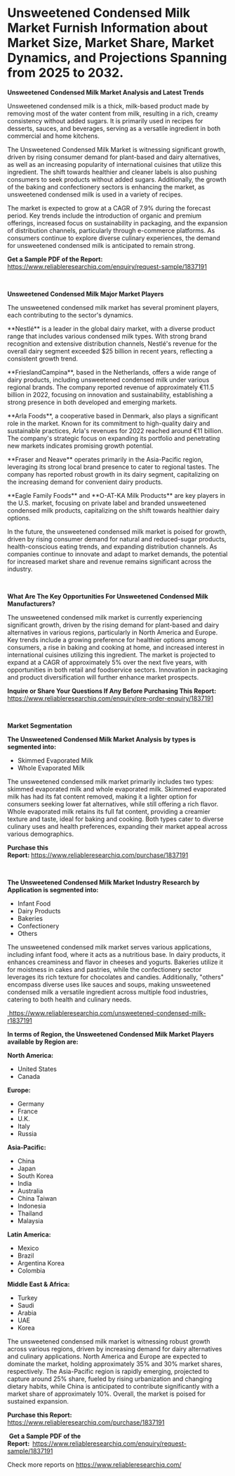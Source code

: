 <p><h1>Unsweetened Condensed Milk Market Furnish Information about Market Size, Market Share, Market Dynamics, and Projections Spanning from 2025 to 2032.</h1></p><p><strong>Unsweetened Condensed Milk Market Analysis and Latest Trends</strong></p>
<p><p>Unsweetened condensed milk is a thick, milk-based product made by removing most of the water content from milk, resulting in a rich, creamy consistency without added sugars. It is primarily used in recipes for desserts, sauces, and beverages, serving as a versatile ingredient in both commercial and home kitchens.</p><p>The Unsweetened Condensed Milk Market is witnessing significant growth, driven by rising consumer demand for plant-based and dairy alternatives, as well as an increasing popularity of international cuisines that utilize this ingredient. The shift towards healthier and cleaner labels is also pushing consumers to seek products without added sugars. Additionally, the growth of the baking and confectionery sectors is enhancing the market, as unsweetened condensed milk is used in a variety of recipes.</p><p>The market is expected to grow at a CAGR of 7.9% during the forecast period. Key trends include the introduction of organic and premium offerings, increased focus on sustainability in packaging, and the expansion of distribution channels, particularly through e-commerce platforms. As consumers continue to explore diverse culinary experiences, the demand for unsweetened condensed milk is anticipated to remain strong.</p></p>
<p><strong>Get a Sample PDF of the Report:&nbsp;</strong> <a href="https://www.reliableresearchiq.com/enquiry/request-sample/1837191?utm_campaign=3046&utm_medium=2&utm_source=Github&utm_content=ia&utm_term=05042025&utm_id=unsweetened-condensed-milk">https://www.reliableresearchiq.com/enquiry/request-sample/1837191</a></p>
<p>&nbsp;</p>
<p><strong>Unsweetened Condensed Milk Major Market Players</strong></p>
<p><p>The unsweetened condensed milk market has several prominent players, each contributing to the sector's dynamics. </p><p>**Nestlé** is a leader in the global dairy market, with a diverse product range that includes various condensed milk types. With strong brand recognition and extensive distribution channels, Nestlé's revenue for the overall dairy segment exceeded $25 billion in recent years, reflecting a consistent growth trend.</p><p>**FrieslandCampina**, based in the Netherlands, offers a wide range of dairy products, including unsweetened condensed milk under various regional brands. The company reported revenue of approximately €11.5 billion in 2022, focusing on innovation and sustainability, establishing a strong presence in both developed and emerging markets.</p><p>**Arla Foods**, a cooperative based in Denmark, also plays a significant role in the market. Known for its commitment to high-quality dairy and sustainable practices, Arla's revenues for 2022 reached around €11 billion. The company's strategic focus on expanding its portfolio and penetrating new markets indicates promising growth potential.</p><p>**Fraser and Neave** operates primarily in the Asia-Pacific region, leveraging its strong local brand presence to cater to regional tastes. The company has reported robust growth in its dairy segment, capitalizing on the increasing demand for convenient dairy products.</p><p>**Eagle Family Foods** and **O-AT-KA Milk Products** are key players in the U.S. market, focusing on private label and branded unsweetened condensed milk products, capitalizing on the shift towards healthier dairy options.</p><p>In the future, the unsweetened condensed milk market is poised for growth, driven by rising consumer demand for natural and reduced-sugar products, health-conscious eating trends, and expanding distribution channels. As companies continue to innovate and adapt to market demands, the potential for increased market share and revenue remains significant across the industry.</p></p>
<p>&nbsp;</p>
<p><strong>What Are The Key Opportunities For Unsweetened Condensed Milk Manufacturers?</strong></p>
<p><p>The unsweetened condensed milk market is currently experiencing significant growth, driven by the rising demand for plant-based and dairy alternatives in various regions, particularly in North America and Europe. Key trends include a growing preference for healthier options among consumers, a rise in baking and cooking at home, and increased interest in international cuisines utilizing this ingredient. The market is projected to expand at a CAGR of approximately 5% over the next five years, with opportunities in both retail and foodservice sectors. Innovation in packaging and product diversification will further enhance market prospects.</p></p>
<p><strong>Inquire or Share Your Questions If Any Before Purchasing This Report:</strong> <a href="https://www.reliableresearchiq.com/enquiry/pre-order-enquiry/1837191?utm_campaign=3046&utm_medium=2&utm_source=Github&utm_content=ia&utm_term=05042025&utm_id=unsweetened-condensed-milk">https://www.reliableresearchiq.com/enquiry/pre-order-enquiry/1837191</a></p>
<p>&nbsp;</p>
<p><strong>Market Segmentation</strong></p>
<p><strong>The Unsweetened Condensed Milk Market Analysis by types is segmented into:</strong></p>
<p><ul><li>Skimmed Evaporated Milk</li><li>Whole Evaporated Milk</li></ul></p>
<p><p>The unsweetened condensed milk market primarily includes two types: skimmed evaporated milk and whole evaporated milk. Skimmed evaporated milk has had its fat content removed, making it a lighter option for consumers seeking lower fat alternatives, while still offering a rich flavor. Whole evaporated milk retains its full fat content, providing a creamier texture and taste, ideal for baking and cooking. Both types cater to diverse culinary uses and health preferences, expanding their market appeal across various demographics.</p></p>
<p><strong>Purchase this Report:&nbsp;</strong><a href="https://www.reliableresearchiq.com/purchase/1837191?utm_campaign=3046&utm_medium=2&utm_source=Github&utm_content=ia&utm_term=05042025&utm_id=unsweetened-condensed-milk">https://www.reliableresearchiq.com/purchase/1837191</a></p>
<p>&nbsp;</p>
<p><strong>The Unsweetened Condensed Milk Market Industry Research by Application is segmented into:</strong></p>
<p><ul><li>Infant Food</li><li>Dairy Products</li><li>Bakeries</li><li>Confectionery</li><li>Others</li></ul></p>
<p><p>The unsweetened condensed milk market serves various applications, including infant food, where it acts as a nutritious base. In dairy products, it enhances creaminess and flavor in cheeses and yogurts. Bakeries utilize it for moistness in cakes and pastries, while the confectionery sector leverages its rich texture for chocolates and candies. Additionally, "others" encompass diverse uses like sauces and soups, making unsweetened condensed milk a versatile ingredient across multiple food industries, catering to both health and culinary needs.</p></p>
<p><a href="https://www.reliableresearchiq.com/unsweetened-condensed-milk-r1837191?utm_campaign=3046&utm_medium=2&utm_source=Github&utm_content=ia&utm_term=05042025&utm_id=unsweetened-condensed-milk">&nbsp;https://www.reliableresearchiq.com/unsweetened-condensed-milk-r1837191</a></p>
<p><strong>In terms of Region, the Unsweetened Condensed Milk Market Players available by Region are:</strong></p>
<p>
    <p> <strong> North America: </strong>
        <ul>
            <li>United States</li>
            <li>Canada</li>
        </ul>
        </p> 
    <p> <strong> Europe: </strong>
        <ul>
            <li>Germany</li>
            <li>France</li>
            <li>U.K.</li>
            <li>Italy</li>
            <li>Russia</li>
        </ul>
        </p> 
    <p> <strong> Asia-Pacific: </strong>
        <ul>
            <li>China</li>
            <li>Japan</li>
            <li>South Korea</li>
            <li>India</li>
            <li>Australia</li>
            <li>China Taiwan</li>
            <li>Indonesia</li>
            <li>Thailand</li>
            <li>Malaysia</li>
        </ul>
        </p> 
    <p> <strong> Latin America: </strong>
        <ul>
            <li>Mexico</li>
            <li>Brazil</li>
            <li>Argentina Korea</li>
            <li>Colombia</li>
        </ul>
        </p> 
    <p> <strong> Middle East & Africa: </strong>
        <ul>
            <li>Turkey</li>
            <li>Saudi</li>
            <li>Arabia</li>
            <li>UAE</li>
            <li>Korea</li>
        </ul>
    </p>
    </p>
<p><p>The unsweetened condensed milk market is witnessing robust growth across various regions, driven by increasing demand for dairy alternatives and culinary applications. North America and Europe are expected to dominate the market, holding approximately 35% and 30% market shares, respectively. The Asia-Pacific region is rapidly emerging, projected to capture around 25% share, fueled by rising urbanization and changing dietary habits, while China is anticipated to contribute significantly with a market share of approximately 10%. Overall, the market is poised for sustained expansion.</p></p>
<p><strong>Purchase this Report: </strong><a href="https://www.reliableresearchiq.com/purchase/1837191?utm_campaign=3046&utm_medium=2&utm_source=Github&utm_content=ia&utm_term=05042025&utm_id=unsweetened-condensed-milk">https://www.reliableresearchiq.com/purchase/1837191</a></p>
<p>&nbsp;<strong>Get a Sample PDF of the Report:&nbsp;&nbsp;</strong><a href="https://www.reliableresearchiq.com/enquiry/request-sample/1837191?utm_campaign=3046&utm_medium=2&utm_source=Github&utm_content=ia&utm_term=05042025&utm_id=unsweetened-condensed-milk">https://www.reliableresearchiq.com/enquiry/request-sample/1837191</a></p>
<p><strong></strong></p>
<p>Check more reports on <a href="https://www.reliableresearchiq.com/?utm_campaign=3046&utm_medium=2&utm_source=Github&utm_content=ia&utm_term=05042025&utm_id=unsweetened-condensed-milk">https://www.reliableresearchiq.com/</a></p>
